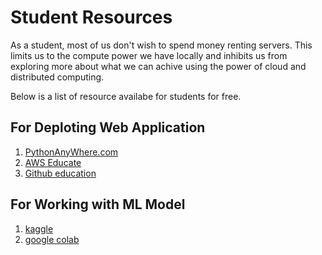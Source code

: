 # Student Resources

As a student, most of us don't wish to spend money renting servers. This limits us to the compute power we have locally and inhibits us from exploring more about what we can achive using the power of cloud and distributed computing.

Below is a list of resource availabe for students for free.

## For Deploting Web Application
1. [PythonAnyWhere.com](https://www.pythonanywhere.com)
2. [AWS Educate](https://aws.amazon.com/education/awseducate/)
3. [Github education](https://education.github.com/students)

## For Working with ML Model
1. [kaggle](https://www.kaggle.com/)
2. [google colab](https://colab.research.google.com/)